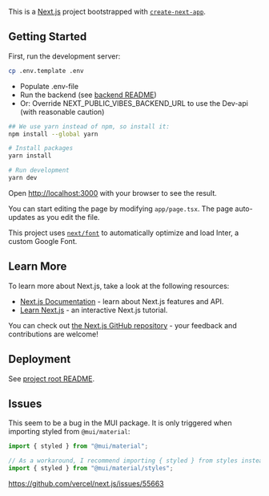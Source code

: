 This is a [Next.js](https://nextjs.org/) project bootstrapped with [`create-next-app`](https://github.com/vercel/next.js/tree/canary/packages/create-next-app).

## Getting Started

First, run the development server:

```bash
cp .env.template .env
```

- Populate .env-file
- Run the backend (see [backend README](../backend/README.md))
- Or: Override NEXT_PUBLIC_VIBES_BACKEND_URL to use the Dev-api (with reasonable caution)

```bash
## We use yarn instead of npm, so install it:
npm install --global yarn

# Install packages
yarn install

# Run development
yarn dev
```

Open [http://localhost:3000](http://localhost:3000) with your browser to see the result.

You can start editing the page by modifying `app/page.tsx`. The page auto-updates as you edit the file.

This project uses [`next/font`](https://nextjs.org/docs/basic-features/font-optimization) to automatically optimize and load Inter, a custom Google Font.

## Learn More

To learn more about Next.js, take a look at the following resources:

- [Next.js Documentation](https://nextjs.org/docs) - learn about Next.js features and API.
- [Learn Next.js](https://nextjs.org/learn) - an interactive Next.js tutorial.

You can check out [the Next.js GitHub repository](https://github.com/vercel/next.js/) - your feedback and contributions are welcome!

## Deployment

See [project root README](../README.md).

## Issues

This seem to be a bug in the MUI package. It is only triggered when importing styled from `@mui/material`:

```ts
import { styled } from "@mui/material";

// As a workaround, I recommend importing { styled } from styles instead:
import { styled } from "@mui/material/styles";
```

https://github.com/vercel/next.js/issues/55663
